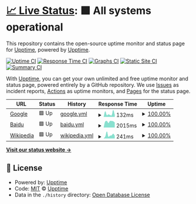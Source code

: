 # [📈 Live Status](https://demo.upptime.js.org): <!--live status--> **🟩 All systems operational**

This repository contains the open-source uptime monitor and status page for [Upptime](https://upptime.js.org), powered by [Upptime](https://github.com/upptime/upptime).

[![Uptime CI](https://github.com/OneZe1023/monitor/workflows/Uptime%20CI/badge.svg)](https://github.com/OneZe1023/monitor/actions?query=workflow%3A%22Uptime+CI%22)
[![Response Time CI](https://github.com/OneZe1023/monitor/workflows/Response%20Time%20CI/badge.svg)](https://github.com/OneZe1023/monitor/actions?query=workflow%3A%22Response+Time+CI%22)
[![Graphs CI](https://github.com/OneZe1023/monitor/workflows/Graphs%20CI/badge.svg)](https://github.com/OneZe1023/monitor/actions?query=workflow%3A%22Graphs+CI%22)
[![Static Site CI](https://github.com/OneZe1023/monitor/workflows/Static%20Site%20CI/badge.svg)](https://github.com/OneZe1023/monitor/actions?query=workflow%3A%22Static+Site+CI%22)
[![Summary CI](https://github.com/OneZe1023/monitor/workflows/Summary%20CI/badge.svg)](https://github.com/OneZe1023/monitor/actions?query=workflow%3A%22Summary+CI%22)

With [Upptime](https://upptime.js.org), you can get your own unlimited and free uptime monitor and status page, powered entirely by a GitHub repository. We use [Issues](https://github.com/upptime/upptime/issues) as incident reports, [Actions](https://github.com/OneZe1023/monitor/actions) as uptime monitors, and [Pages](https://demo.upptime.js.org) for the status page.

<!--start: status pages-->
<!-- This summary is generated by Upptime (https://github.com/upptime/upptime) -->
<!-- Do not edit this manually, your changes will be overwritten -->
<!-- prettier-ignore -->
| URL | Status | History | Response Time | Uptime |
| --- | ------ | ------- | ------------- | ------ |
| <img alt="" src="https://www.google.com/favicon.ico" height="13"> [Google](https://www.google.com) | 🟩 Up | [google.yml](https://github.com/OneZe1023/monitor/commits/HEAD/history/google.yml) | <details><summary><img alt="Response time graph" src="./graphs/google/response-time-week.png" height="20"> 132ms</summary><br><a href="https://demo.upptime.js.org/history/google"><img alt="Response time 111" src="https://img.shields.io/endpoint?url=https%3A%2F%2Fraw.githubusercontent.com%2FOneZe1023%2Fmonitor%2FHEAD%2Fapi%2Fgoogle%2Fresponse-time.json"></a><br><a href="https://demo.upptime.js.org/history/google"><img alt="24-hour response time 75" src="https://img.shields.io/endpoint?url=https%3A%2F%2Fraw.githubusercontent.com%2FOneZe1023%2Fmonitor%2FHEAD%2Fapi%2Fgoogle%2Fresponse-time-day.json"></a><br><a href="https://demo.upptime.js.org/history/google"><img alt="7-day response time 132" src="https://img.shields.io/endpoint?url=https%3A%2F%2Fraw.githubusercontent.com%2FOneZe1023%2Fmonitor%2FHEAD%2Fapi%2Fgoogle%2Fresponse-time-week.json"></a><br><a href="https://demo.upptime.js.org/history/google"><img alt="30-day response time 121" src="https://img.shields.io/endpoint?url=https%3A%2F%2Fraw.githubusercontent.com%2FOneZe1023%2Fmonitor%2FHEAD%2Fapi%2Fgoogle%2Fresponse-time-month.json"></a><br><a href="https://demo.upptime.js.org/history/google"><img alt="1-year response time 112" src="https://img.shields.io/endpoint?url=https%3A%2F%2Fraw.githubusercontent.com%2FOneZe1023%2Fmonitor%2FHEAD%2Fapi%2Fgoogle%2Fresponse-time-year.json"></a></details> | <details><summary><a href="https://demo.upptime.js.org/history/google">100.00%</a></summary><a href="https://demo.upptime.js.org/history/google"><img alt="All-time uptime 100.00%" src="https://img.shields.io/endpoint?url=https%3A%2F%2Fraw.githubusercontent.com%2FOneZe1023%2Fmonitor%2FHEAD%2Fapi%2Fgoogle%2Fuptime.json"></a><br><a href="https://demo.upptime.js.org/history/google"><img alt="24-hour uptime 100.00%" src="https://img.shields.io/endpoint?url=https%3A%2F%2Fraw.githubusercontent.com%2FOneZe1023%2Fmonitor%2FHEAD%2Fapi%2Fgoogle%2Fuptime-day.json"></a><br><a href="https://demo.upptime.js.org/history/google"><img alt="7-day uptime 100.00%" src="https://img.shields.io/endpoint?url=https%3A%2F%2Fraw.githubusercontent.com%2FOneZe1023%2Fmonitor%2FHEAD%2Fapi%2Fgoogle%2Fuptime-week.json"></a><br><a href="https://demo.upptime.js.org/history/google"><img alt="30-day uptime 100.00%" src="https://img.shields.io/endpoint?url=https%3A%2F%2Fraw.githubusercontent.com%2FOneZe1023%2Fmonitor%2FHEAD%2Fapi%2Fgoogle%2Fuptime-month.json"></a><br><a href="https://demo.upptime.js.org/history/google"><img alt="1-year uptime 100.00%" src="https://img.shields.io/endpoint?url=https%3A%2F%2Fraw.githubusercontent.com%2FOneZe1023%2Fmonitor%2FHEAD%2Fapi%2Fgoogle%2Fuptime-year.json"></a></details>
| <img alt="" src="https://icons.duckduckgo.com/ip3/www.baidu.com.ico" height="13"> [Baidu](https://www.baidu.com) | 🟩 Up | [baidu.yml](https://github.com/OneZe1023/monitor/commits/HEAD/history/baidu.yml) | <details><summary><img alt="Response time graph" src="./graphs/baidu/response-time-week.png" height="20"> 2015ms</summary><br><a href="https://demo.upptime.js.org/history/baidu"><img alt="Response time 2599" src="https://img.shields.io/endpoint?url=https%3A%2F%2Fraw.githubusercontent.com%2FOneZe1023%2Fmonitor%2FHEAD%2Fapi%2Fbaidu%2Fresponse-time.json"></a><br><a href="https://demo.upptime.js.org/history/baidu"><img alt="24-hour response time 2254" src="https://img.shields.io/endpoint?url=https%3A%2F%2Fraw.githubusercontent.com%2FOneZe1023%2Fmonitor%2FHEAD%2Fapi%2Fbaidu%2Fresponse-time-day.json"></a><br><a href="https://demo.upptime.js.org/history/baidu"><img alt="7-day response time 2015" src="https://img.shields.io/endpoint?url=https%3A%2F%2Fraw.githubusercontent.com%2FOneZe1023%2Fmonitor%2FHEAD%2Fapi%2Fbaidu%2Fresponse-time-week.json"></a><br><a href="https://demo.upptime.js.org/history/baidu"><img alt="30-day response time 1983" src="https://img.shields.io/endpoint?url=https%3A%2F%2Fraw.githubusercontent.com%2FOneZe1023%2Fmonitor%2FHEAD%2Fapi%2Fbaidu%2Fresponse-time-month.json"></a><br><a href="https://demo.upptime.js.org/history/baidu"><img alt="1-year response time 2624" src="https://img.shields.io/endpoint?url=https%3A%2F%2Fraw.githubusercontent.com%2FOneZe1023%2Fmonitor%2FHEAD%2Fapi%2Fbaidu%2Fresponse-time-year.json"></a></details> | <details><summary><a href="https://demo.upptime.js.org/history/baidu">100.00%</a></summary><a href="https://demo.upptime.js.org/history/baidu"><img alt="All-time uptime 99.74%" src="https://img.shields.io/endpoint?url=https%3A%2F%2Fraw.githubusercontent.com%2FOneZe1023%2Fmonitor%2FHEAD%2Fapi%2Fbaidu%2Fuptime.json"></a><br><a href="https://demo.upptime.js.org/history/baidu"><img alt="24-hour uptime 100.00%" src="https://img.shields.io/endpoint?url=https%3A%2F%2Fraw.githubusercontent.com%2FOneZe1023%2Fmonitor%2FHEAD%2Fapi%2Fbaidu%2Fuptime-day.json"></a><br><a href="https://demo.upptime.js.org/history/baidu"><img alt="7-day uptime 100.00%" src="https://img.shields.io/endpoint?url=https%3A%2F%2Fraw.githubusercontent.com%2FOneZe1023%2Fmonitor%2FHEAD%2Fapi%2Fbaidu%2Fuptime-week.json"></a><br><a href="https://demo.upptime.js.org/history/baidu"><img alt="30-day uptime 100.00%" src="https://img.shields.io/endpoint?url=https%3A%2F%2Fraw.githubusercontent.com%2FOneZe1023%2Fmonitor%2FHEAD%2Fapi%2Fbaidu%2Fuptime-month.json"></a><br><a href="https://demo.upptime.js.org/history/baidu"><img alt="1-year uptime 99.75%" src="https://img.shields.io/endpoint?url=https%3A%2F%2Fraw.githubusercontent.com%2FOneZe1023%2Fmonitor%2FHEAD%2Fapi%2Fbaidu%2Fuptime-year.json"></a></details>
| <img alt="" src="https://icons.duckduckgo.com/ip3/en.wikipedia.org.ico" height="13"> [Wikipedia](https://en.wikipedia.org) | 🟩 Up | [wikipedia.yml](https://github.com/OneZe1023/monitor/commits/HEAD/history/wikipedia.yml) | <details><summary><img alt="Response time graph" src="./graphs/wikipedia/response-time-week.png" height="20"> 241ms</summary><br><a href="https://demo.upptime.js.org/history/wikipedia"><img alt="Response time 210" src="https://img.shields.io/endpoint?url=https%3A%2F%2Fraw.githubusercontent.com%2FOneZe1023%2Fmonitor%2FHEAD%2Fapi%2Fwikipedia%2Fresponse-time.json"></a><br><a href="https://demo.upptime.js.org/history/wikipedia"><img alt="24-hour response time 213" src="https://img.shields.io/endpoint?url=https%3A%2F%2Fraw.githubusercontent.com%2FOneZe1023%2Fmonitor%2FHEAD%2Fapi%2Fwikipedia%2Fresponse-time-day.json"></a><br><a href="https://demo.upptime.js.org/history/wikipedia"><img alt="7-day response time 241" src="https://img.shields.io/endpoint?url=https%3A%2F%2Fraw.githubusercontent.com%2FOneZe1023%2Fmonitor%2FHEAD%2Fapi%2Fwikipedia%2Fresponse-time-week.json"></a><br><a href="https://demo.upptime.js.org/history/wikipedia"><img alt="30-day response time 192" src="https://img.shields.io/endpoint?url=https%3A%2F%2Fraw.githubusercontent.com%2FOneZe1023%2Fmonitor%2FHEAD%2Fapi%2Fwikipedia%2Fresponse-time-month.json"></a><br><a href="https://demo.upptime.js.org/history/wikipedia"><img alt="1-year response time 212" src="https://img.shields.io/endpoint?url=https%3A%2F%2Fraw.githubusercontent.com%2FOneZe1023%2Fmonitor%2FHEAD%2Fapi%2Fwikipedia%2Fresponse-time-year.json"></a></details> | <details><summary><a href="https://demo.upptime.js.org/history/wikipedia">100.00%</a></summary><a href="https://demo.upptime.js.org/history/wikipedia"><img alt="All-time uptime 100.00%" src="https://img.shields.io/endpoint?url=https%3A%2F%2Fraw.githubusercontent.com%2FOneZe1023%2Fmonitor%2FHEAD%2Fapi%2Fwikipedia%2Fuptime.json"></a><br><a href="https://demo.upptime.js.org/history/wikipedia"><img alt="24-hour uptime 100.00%" src="https://img.shields.io/endpoint?url=https%3A%2F%2Fraw.githubusercontent.com%2FOneZe1023%2Fmonitor%2FHEAD%2Fapi%2Fwikipedia%2Fuptime-day.json"></a><br><a href="https://demo.upptime.js.org/history/wikipedia"><img alt="7-day uptime 100.00%" src="https://img.shields.io/endpoint?url=https%3A%2F%2Fraw.githubusercontent.com%2FOneZe1023%2Fmonitor%2FHEAD%2Fapi%2Fwikipedia%2Fuptime-week.json"></a><br><a href="https://demo.upptime.js.org/history/wikipedia"><img alt="30-day uptime 100.00%" src="https://img.shields.io/endpoint?url=https%3A%2F%2Fraw.githubusercontent.com%2FOneZe1023%2Fmonitor%2FHEAD%2Fapi%2Fwikipedia%2Fuptime-month.json"></a><br><a href="https://demo.upptime.js.org/history/wikipedia"><img alt="1-year uptime 99.99%" src="https://img.shields.io/endpoint?url=https%3A%2F%2Fraw.githubusercontent.com%2FOneZe1023%2Fmonitor%2FHEAD%2Fapi%2Fwikipedia%2Fuptime-year.json"></a></details>

<!--end: status pages-->

[**Visit our status website →**](https://demo.upptime.js.org)

## 📄 License

- Powered by: [Upptime](https://github.com/upptime/upptime)
- Code: [MIT](./LICENSE) © [Upptime](https://upptime.js.org)
- Data in the `./history` directory: [Open Database License](https://opendatacommons.org/licenses/odbl/1-0/)
